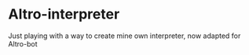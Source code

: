 # Altro-interpreter
Just playing with a way to create mine own interpreter, now adapted for Altro-bot
